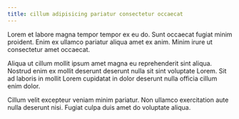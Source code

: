 ```yaml
---
title: cillum adipisicing pariatur consectetur occaecat
---
```


Lorem et labore magna tempor tempor ex eu do. Sunt occaecat fugiat minim proident. Enim ex ullamco pariatur aliqua amet ex anim. Minim irure ut consectetur amet occaecat.

Aliqua ut cillum mollit ipsum amet magna eu reprehenderit sint aliqua. Nostrud enim ex mollit deserunt deserunt nulla sit sint voluptate Lorem. Sit ad laboris in mollit Lorem cupidatat in dolor deserunt nulla officia cillum enim dolor.

Cillum velit excepteur veniam minim pariatur. Non ullamco exercitation aute nulla deserunt nisi. Fugiat culpa duis amet do voluptate aliqua.